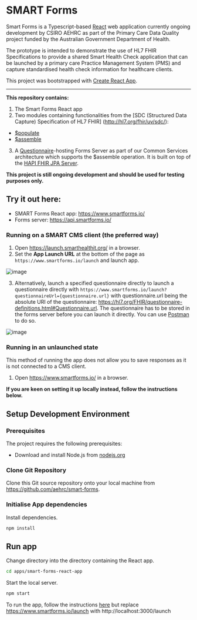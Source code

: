 # SMART Forms

Smart Forms is a Typescript-based [React](https://reactjs.org/) web application currently ongoing development by CSIRO AEHRC as part of the Primary Care Data Quality project funded by the Australian Government Department of Health.

The prototype is intended to demonstrate the use of HL7 FHIR Specifications to provide a shared Smart Health Check application that can be launched by a primary care Practice Management System (PMS) and capture standardised health check information for healthcare clients.

This project was bootstrapped with [Create React App](https://github.com/facebook/create-react-app).

---

**This repository contains:**

1. The Smart Forms React app
2. Two modules containing functionalities from the [SDC (Structured Data Capture) Specification of HL7 FHIR] (http://hl7.org/fhir/uv/sdc/):

- [$populate](https://hl7.org/fhir/uv/sdc/OperationDefinition/Questionnaire-populate)
- [$assemble](https://hl7.org/fhir/uv/sdc/OperationDefinition/Questionnaire-assemble)

3. A [Questionnaire](https://hl7.org/fhir/questionnaire.html)-hosting Forms Server as part of our Common Services architecture which supports the $assemble operation. It is built on top of the [HAPI FHIR JPA Server](https://github.com/hapifhir/hapi-fhir-jpaserver-starter).

**This project is still ongoing development and should be used for testing purposes only.**

## Try it out here:

- SMART Forms React app: https://www.smartforms.io/
- Forms server: https://api.smartforms.io/

### Running on a SMART CMS client (the preferred way)

1. Open https://launch.smarthealthit.org/ in a browser.
2. Set the **App Launch URL** at the bottom of the page as `https://www.smartforms.io/launch` and launch app.

![image](https://user-images.githubusercontent.com/52597778/223016492-882abdaf-33e9-4039-8c32-301c4cf58e91.png)

3. Alternatively, launch a specified questionnaire directly to launch a questionnaire directly with `https://www.smartforms.io/launch?questionnaireUrl={questionnaire.url}` with questionnaire.url being the absolute URI of the questionnaire: https://hl7.org/FHIR/questionnaire-definitions.html#Questionnaire.url. The questionnaire has to be stored in the forms server before you can launch it directly. You can use [Postman](https://www.postman.com/) to do so.

![image](https://user-images.githubusercontent.com/52597778/223016795-1b7b66d9-70c5-4a00-9fe6-b8e873a62c5b.png)

### Running in an unlaunched state

This method of running the app does not allow you to save responses as it is not connected to a CMS client.

1. Open https://www.smartforms.io/ in a browser.

**If you are keen on setting it up locally instead, follow the instructions below.**

## Setup Development Environment

### Prerequisites

The project requires the following prerequisites:

- Download and install Node.js from [nodejs.org](https://nodejs.org/en/download/)

### Clone Git Repository

Clone this Git source repository onto your local machine from https://github.com/aehrc/smart-forms.

### Initialise App dependencies

Install dependencies.

```sh
npm install
```

## Run app

Change directory into the directory containing the React app.

```sh
cd apps/smart-forms-react-app
```

Start the local server.

```sh
npm start
```

To run the app, follow the instructions [here](https://github.com/aehrc/smart-forms/edit/main/README.md#running-on-a-smart-cms-client-the-preferred-way) but replace https://www.smartforms.io/launch with http://localhost:3000/launch
